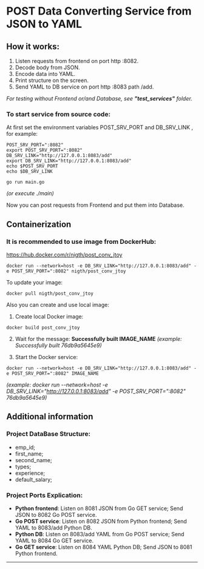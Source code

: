 # POST Data Converting Service from JSON to YAML

## How it works:
1. Listen requests from frontend on port http :8082.
2. Decode body from JSON.
3. Encode data into YAML.
4. Print structure on the screen.
5. Send YAML to DB service on port http :8083 path /add.

*For testing without Frontend or/and Database, see **"test_services"** folder.*

### To start service from source code:
At first set the environment variables POST_SRV_PORT and DB_SRV_LINK , for example:
```
POST_SRV_PORT=":8082"
export POST_SRV_PORT=":8082"
DB_SRV_LINK="http://127.0.0.1:8083/add"
export DB_SRV_LINK="http://127.0.0.1:8083/add"
echo $POST_SRV_PORT
echo $DB_SRV_LINK
 
go run main.go 
```
_(or execute ./main)_

Now you can post requests from Frontend and put them into Database.

## Containerization

### It is recommended to use image from DockerHub:
https://hub.docker.com/r/nigth/post_conv_jtoy
```
docker run --network=host -e DB_SRV_LINK="http://127.0.0.1:8083/add" -e POST_SRV_PORT=":8082" nigth/post_conv_jtoy
```
To update your image:
```
docker pull nigth/post_conv_jtoy
```
Also you can create and use local image:
1) Create local Docker image:
```
docker build post_conv_jtoy
```
2) Wait for the message: 
**Successfully built IMAGE_NAME**
_(example: Successfully built    76db9a5645e9)_

3) Start the Docker service:
```
docker run --network=host -e DB_SRV_LINK="http://127.0.0.1:8083/add" -e POST_SRV_PORT=":8082" IMAGE_NAME
```
*(example: docker run --network=host -e DB_SRV_LINK="http://127.0.0.1:8083/add" -e POST_SRV_PORT=":8082" 76db9a5645e9)*
## Additional information

### Project DataBase Structure:
- emp_id;
- first_name;
- second_name;
- types;
- experience;
- default_salary;

### Project Ports Explication:
+ **Python frontend**: Listen on 8081 JSON from Go GET service;      Send JSON to 8082 Go POST service.
+ **Go POST service**: Listen on 8082 JSON from Python frontend;     Send YAML to 8083/add Python DB.
+ **Python DB**:       Listen on 8083/add YAML from Go POST service; Send YAML to 8084 Go GET service.
+ **Go GET service**:  Listen on 8084 YAML Python DB;                Send JSON to 8081 Python frontend. 
___
